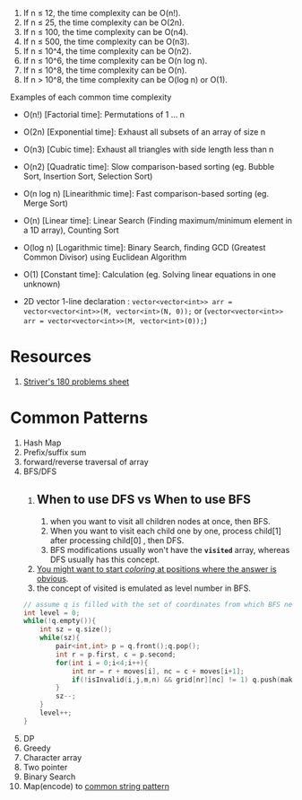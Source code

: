 1. If n ≤ 12, the time complexity can be O(n!).
2. If n ≤ 25, the time complexity can be O(2n).
3. If n ≤ 100, the time complexity can be O(n4).
4. If n ≤ 500, the time complexity can be O(n3).
5. If n ≤ 10^4, the time complexity can be O(n2).
6. If n ≤ 10^6, the time complexity can be O(n log n).
7. If n ≤ 10^8, the time complexity can be O(n).
8. If n > 10^8, the time complexity can be O(log n) or O(1).

Examples of each common time complexity

- O(n!) [Factorial time]: Permutations of 1 ... n
- O(2n) [Exponential time]: Exhaust all subsets of an array of size n
- O(n3) [Cubic time]: Exhaust all triangles with side length less than n
- O(n2) [Quadratic time]: Slow comparison-based sorting (eg. Bubble Sort, Insertion Sort, Selection Sort)
- O(n log n) [Linearithmic time]: Fast comparison-based sorting (eg. Merge Sort)
- O(n) [Linear time]: Linear Search (Finding maximum/minimum element in a 1D array), Counting Sort
- O(log n) [Logarithmic time]: Binary Search, finding GCD (Greatest Common Divisor) using Euclidean Algorithm
- O(1) [Constant time]: Calculation (eg. Solving linear equations in one unknown)

- 2D vector 1-line declaration : `vector<vector<int>> arr = vector<vector<int>>(M, vector<int>(N, 0));` or (`vector<vector<int>> arr = vector<vector<int>>(M, vector<int>(0));`)


# Resources
1. [Striver's 180 problems sheet](https://takeuforward.org/interviews/strivers-sde-sheet-top-coding-interview-problems/)

# Common Patterns
1. Hash Map
2. Prefix/suffix sum
3. forward/reverse traversal of array
4. BFS/DFS
    1. ## When to use DFS vs When to use BFS
        1. when you want to visit all children nodes at once, then BFS.
        2. When you want to visit each child one by one, process child[1] after processing child[0] , then DFS.
        3. BFS modifications usually won't have the **`visited`** array, whereas DFS usually has this concept.
    2. [You might want to start *coloring* at positions where the answer is obvious](https://leetcode.com/submissions/detail/760735176/).
    3. the concept of visited is emulated as level number in BFS.
    ```cpp
    // assume q is filled with the set of coordinates from which BFS needs to be started.
    int level = 0;
    while(!q.empty()){
        int sz = q.size();
        while(sz){
            pair<int,int> p = q.front();q.pop();
            int r = p.first, c = p.second;
            for(int i = 0;i<4;i++){
                int nr = r + moves[i], nc = c + moves[i+1];
                if(!isInvalid(i,j,m,n) && grid[nr][nc] != 1) q.push(make_pair(nr, nc));
            }
            sz--;
        }
        level++;
    }
    ```
5. DP
6. Greedy
7. Character array
8. Two pointer
9. Binary Search
10. Map(encode) to [common string pattern](https://leetcode.com/problems/find-and-replace-pattern/)
